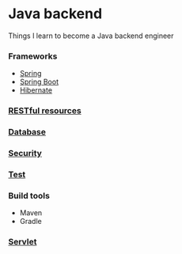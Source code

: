 # Java backend
Things I learn to become a Java backend engineer

### Frameworks
* [Spring](spring.md)
* [Spring Boot](spring_boot.md)
* [Hibernate](hibernate.md)

### [RESTful resources](rest.md)

### [Database](database.md)

### [Security](security.md)

### [Test](test.md)

### Build tools
* Maven
* Gradle

### [Servlet](servlet.md)
